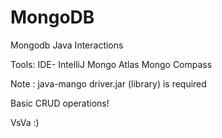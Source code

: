 # MongoDB
Mongodb Java Interactions

Tools:
IDE- IntelliJ
Mongo Atlas
Mongo Compass

Note : java-mango driver.jar (library) is required

Basic CRUD operations!

VsVa :)
